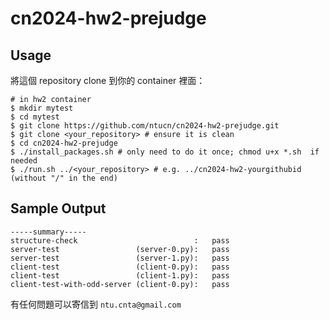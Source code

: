 # cn2024-hw2-prejudge

## Usage

將這個 repository clone 到你的 container 裡面：

```shell
# in hw2 container
$ mkdir mytest
$ cd mytest
$ git clone https://github.com/ntucn/cn2024-hw2-prejudge.git
$ git clone <your_repository> # ensure it is clean
$ cd cn2024-hw2-prejudge
$ ./install_packages.sh # only need to do it once; chmod u+x *.sh  if needed
$ ./run.sh ../<your_repository> # e.g. ../cn2024-hw2-yourgithubid (without "/" in the end)
```

## Sample Output

```
-----summary-----
structure-check                          :   pass
server-test                 (server-0.py):   pass
server-test                 (server-1.py):   pass
client-test                 (client-0.py):   pass
client-test                 (client-1.py):   pass
client-test-with-odd-server (client-0.py):   pass
```

有任何問題可以寄信到 `ntu.cnta@gmail.com`

